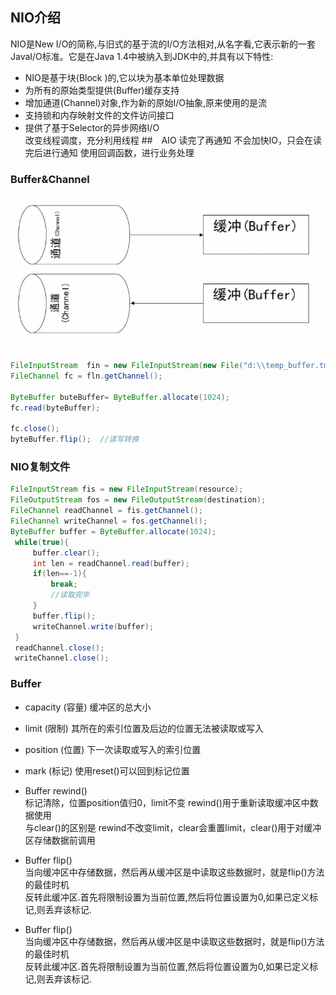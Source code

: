 ## NIO介绍
NIO是New I/O的简称,与旧式的基于流的I/O方法相对,从名字看,它表示新的一套JavaI/O标准。它是在Java 1.4中被纳入到JDK中的,并具有以下特性:
- NIO是基于块(Block )的,它以块为基本单位处理数据
- 为所有的原始类型提供(Buffer)缓存支持
- 增加通道(Channel)对象,作为新的原始I/O抽象,原来使用的是流
- 支持锁和内存映射文件的文件访问接口
- 提供了基于Selector的异步网络I/O  
改变线程调度，充分利用线程
##　AIO
读完了再通知
不会加快IO，只会在读完后进行通知
使用回调函数，进行业务处理

### Buffer&Channel
![Buffer&Channel.jpg](./Buffer&Channel.jpg)

```java
FileInputStream  fin = new FileInputStream(new File("d:\\temp_buffer.tmp"));
FileChannel fc = fln.getChannel();

ByteBuffer buteBuffer= ByteBuffer.allocate(1024);
fc.read(byteBuffer);

fc.close();
byteBuffer.flip();  //读写转换
```

### NIO复制文件
```java
FileInputStream fis = new FileInputStream(resource);
FileOutputStream fos = new FileOutputStream(destination);
FileChannel readChannel = fis.getChannel();
FileChannel writeChannel = fos.getChannel();
ByteBuffer buffer = ByteBuffer.allocate(1024);
 while(true){
     buffer.clear();
     int len = readChannel.read(buffer);
     if(len==-1){
         break;
         //读取完毕
     }
     buffer.flip();
     writeChannel.write(buffer);
 }
 readChannel.close();
 writeChannel.close();
```

### Buffer
- capacity (容量) 缓冲区的总大小  
- limit  (限制) 其所在的索引位置及后边的位置无法被读取或写入
- position (位置) 下一次读取或写入的索引位置
- mark (标记)  使用reset()可以回到标记位置

- Buffer rewind()  
标记清除，位置position值归0，limit不变  rewind()用于重新读取缓冲区中数据使用  
与clear()的区别是 rewind不改变limit，clear会重置limit，clear()用于对缓冲区存储数据前调用  
- Buffer flip()   
当向缓冲区中存储数据，然后再从缓冲区是中读取这些数据时，就是flip()方法的最佳时机  
反转此缓冲区.首先将限制设置为当前位置,然后将位置设置为0,如果已定义标记,则丢弃该标记.  
- Buffer flip()    
当向缓冲区中存储数据，然后再从缓冲区是中读取这些数据时，就是flip()方法的最佳时机  
反转此缓冲区.首先将限制设置为当前位置,然后将位置设置为0,如果已定义标记,则丢弃该标记.  
